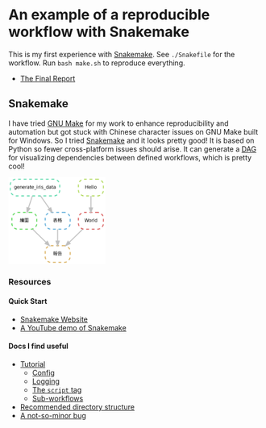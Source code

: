 An example of a reproducible workflow with Snakemake
====================================================

This is my first experience with [Snakemake][sn].
See `./Snakefile` for the workflow. Run `bash make.sh`
to reproduce everything. 

- [The Final Report](report.html)


## Snakemake

I have tried [GNU Make](https://www.gnu.org/software/make)
for my work to enhance reproducibility and automation
but got stuck with Chinese character issues on GNU Make 
built for Windows. So I tried [Snakemake][sn] and it looks 
pretty good! It is based on Python so fewer cross-platform 
issues should arise. It can generate a 
[DAG](https://en.wikipedia.org/wiki/Directed_acyclic_graph) 
for visualizing dependencies between defined workflows, which 
is pretty cool!

<img src="figure/dag.png" width="38%">


### Resources


#### Quick Start

- [Snakemake Website][sn]
- [A YouTube demo of Snakemake][yt]

[sn]: https://snakemake.github.io
[yt]: https://www.youtube.com/watch?v=r9PWnEmz_tc


#### Docs I find useful

- [Tutorial][tutorial]
    - [Config][config]
    - [Logging][log]
    - [The `script` tag][script]
    - [Sub-workflows][subworkflow]
- [Recommended directory structure][dir-struct]
- [A not-so-minor bug][unexpected-behavior]


[config]: https://snakemake.readthedocs.io/en/stable/tutorial/advanced.html#step-2-config-files
[log]: https://snakemake.readthedocs.io/en/stable/tutorial/advanced.html#step-5-logging
[script]: https://snakemake.readthedocs.io/en/stable/tutorial/basics.html#step-6-using-custom-scripts
[subworkflow]: https://snakemake.readthedocs.io/en/stable/snakefiles/modularization.html#snakefiles-sub-workflows
[dir-struct]: https://snakemake.readthedocs.io/en/stable/snakefiles/deployment.html#distribution-and-reproducibility
[unexpected-behavior]: https://github.com/snakemake/snakemake/issues/2011
[tutorial]: https://snakemake.readthedocs.io/en/stable/tutorial/tutorial.html